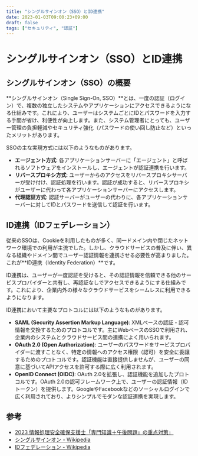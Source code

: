 ```yaml
---
title: "シングルサインオン（SSO）とID連携"
date: 2023-01-03T09:00:23+09:00
draft: false
tags: ["セキュリティ", "認証"] 
---
```

<!--more-->
# シングルサインオン（SSO）とID連携

## シングルサインオン（SSO）の概要

**シングルサインオン（Single Sign-On, SSO）**とは、一度の認証（ログイン）で、複数の独立したシステムやアプリケーションにアクセスできるようになる仕組みです。これにより、ユーザーはシステムごとにIDとパスワードを入力する手間が省け、利便性が向上します。また、システム管理者にとっても、ユーザー管理の負担軽減やセキュリティ強化（パスワードの使い回し防止など）といったメリットがあります。

SSOの主な実現方式には以下のようなものがあります。

-   **エージェント方式**:
    各アプリケーションサーバーに「エージェント」と呼ばれるソフトウェアをインストールし、エージェントが認証連携を行います。
-   **リバースプロキシ方式**:
    ユーザーからのアクセスをリバースプロキシサーバーが受け付け、認証処理を行います。認証が成功すると、リバースプロキシがユーザーに代わって各アプリケーションサーバーにアクセスします。
-   **代理認証方式**:
    認証サーバーがユーザーの代わりに、各アプリケーションサーバーに対してIDとパスワードを送信して認証を行います。

## ID連携（IDフェデレーション）

従来のSSOは、Cookieを利用したものが多く、同一ドメイン内や閉じたネットワーク環境での利用が主流でした。しかし、クラウドサービスの普及に伴い、異なる組織やドメイン間でユーザー認証情報を連携させる必要性が高まりました。これが**ID連携（Identity Federation）**です。

ID連携は、ユーザーが一度認証を受けると、その認証情報を信頼できる他のサービスプロバイダーと共有し、再認証なしでアクセスできるようにする仕組みです。これにより、企業内外の様々なクラウドサービスをシームレスに利用できるようになります。

ID連携において主要なプロトコルには以下のようなものがあります。

-   **SAML (Security Assertion Markup Language)**:
    XMLベースの認証・認可情報を交換するためのプロトコルです。主にWebベースのSSOで利用され、企業内のシステムとクラウドサービス間の連携によく用いられます。
-   **OAuth 2.0 (Open Authorization)**:
    ユーザーのパスワードをサービスプロバイダーに渡すことなく、特定の情報へのアクセス権限（認可）を安全に委譲するためのプロトコルです。認証機能は直接提供しませんが、ユーザーの同意に基づいてAPIアクセスを許可する際に広く利用されます。
-   **OpenID Connect (OIDC)**:
    OAuth 2.0を拡張し、認証機能を追加したプロトコルです。OAuth 2.0の認可フレームワーク上で、ユーザーの認証情報（IDトークン）を提供します。GoogleやFacebookなどのソーシャルログインで広く利用されており、よりシンプルでモダンな認証連携を実現します。

## 参考
-   [2023 情報処理安全確保支援士「専門知識＋午後問題」の重点対策」](https://amzn.to/3jHwphg)
-   [シングルサインオン - Wikipedia](https://ja.wikipedia.org/wiki/%E3%82%B7%E3%83%B3%E3%82%B0%E3%83%AB%E3%82%B5%E3%82%A4%E3%83%B3%E3%82%AA%E3%83%B3)
-   [IDフェデレーション - Wikipedia](https://ja.wikipedia.org/wiki/ID%E3%83%95%E3%82%A7%E3%83%87%E3%83%AC%E3%83%BC%E3%82%B7%E3%83%A7%E3%83%B3)